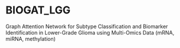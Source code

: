 # BIOGAT_LGG
Graph Attention Network for Subtype Classification and Biomarker Identification in Lower-Grade Glioma using Multi-Omics Data (mRNA, miRNA, methylation)
